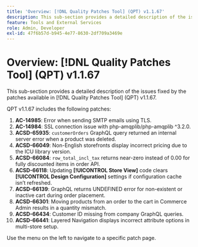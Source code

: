 ```yaml
---
title: 'Overview: [!DNL Quality Patches Tool] (QPT) v1.1.67'
description: This sub-section provides a detailed description of the issues fixed by the patches available in [!DNL Quality Patches Tool] (QPT) v1.1.67.
feature: Tools and External Services
role: Admin, Developer
exl-id: 47f6b57d-b945-4e77-8630-2df709a3469e
---
```

# Overview: [!DNL Quality Patches Tool] (QPT) v1.1.67

This sub-section provides a detailed description of the issues fixed by the patches available in [!DNL Quality Patches Tool] (QPT) v1.1.67.

QPT v1.1.67 includes the following patches:
1. **AC-14985**: Error when sending SMTP emails using TLS.
1. **AC-14984**: SSL connection issue with php-amqplib/php-amqplib ^3.2.0.
1. **ACSD-65935**: `customerOrders` GraphQL query returned an internal server error when a product was deleted.
1. **ACSD-66049**: Non-English storefronts display incorrect pricing due to the ICU library version.
1. **ACSD-66084**: `row_total_incl_tax` returns near-zero instead of 0.00 for fully discounted items in order API.
1. **ACSD-66118**: Updating **[!UICONTROL Store View]** code clears **[!UICONTROL Design Configuration]** settings if configuration cache isn’t refreshed.
1. **ACSD-66139**: GraphQL returns UNDEFINED error for non-existent or inactive cart during order placement.
1. **ACSD-66301**: Moving products from an order to the cart in Commerce Admin results in a quantity mismatch.
1. **ACSD-66434**: Customer ID missing from company GraphQL queries.
1. **ACSD-66441**: Layered Navigation displays incorrect attribute options in multi-store setup.

Use the menu on the left to navigate to a specific patch page.
